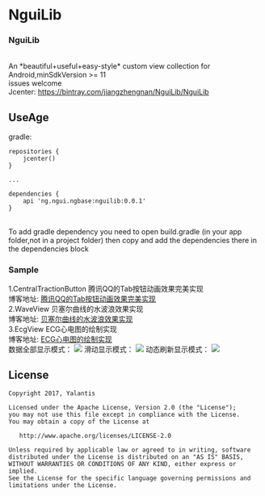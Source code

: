 # NguiLib
<h3>NguiLib</h3><br/>
An *beautiful+useful+easy-style*  custom view collection for Android,minSdkVersion >= 11<br>
issues welcome<br/>
Jcenter: 
<a href="https://bintray.com/jiangzhengnan/NguiLib/NguiLib">https://bintray.com/jiangzhengnan/NguiLib/NguiLib</a><br />

UseAge
-------
gradle:
```grovvy
repositories {
    jcenter()
}

...

dependencies {
    api 'ng.ngui.ngbase:nguilib:0.0.1'
}
```
<br/>
To add gradle dependency you need to open build.gradle (in your app folder,not in a project folder) then copy and add the dependencies there in the dependencies block
<br/>

<h3>Sample</h3>
1.CentralTractionButton 腾讯QQ的Tab按钮动画效果完美实现   <br />
博客地址: <a href="https://blog.csdn.net/qq_22770457/article/details/78630695">腾讯QQ的Tab按钮动画效果完美实现</a><br />
2.WaveView 贝塞尔曲线的水波浪效果实现<br />
博客地址: <a href="https://blog.csdn.net/qq_22770457/article/details/90139954">贝塞尔曲线的水波浪效果实现</a><br />
3.EcgView ECG心电图的绘制实现<br />
博客地址: <a href="https://blog.csdn.net/qq_22770457/article/details/90349970">ECG心电图的绘制实现</a><br />
数据全部显示模式：
<img src="https://github.com/jiangzhengnan/UI/blob/master/app/src/main/res/raw/ecg_showall.png" />
滑动显示模式：
<img src="https://github.com/jiangzhengnan/UI/blob/master/app/src/main/res/raw/ecg_scroll.gif" />
动态刷新显示模式：
<img src="https://github.com/jiangzhengnan/UI/blob/master/app/src/main/res/raw/ecg_refresh.gif" />

 


## License

    Copyright 2017, Yalantis

    Licensed under the Apache License, Version 2.0 (the "License");
    you may not use this file except in compliance with the License.
    You may obtain a copy of the License at

       http://www.apache.org/licenses/LICENSE-2.0

    Unless required by applicable law or agreed to in writing, software
    distributed under the License is distributed on an "AS IS" BASIS,
    WITHOUT WARRANTIES OR CONDITIONS OF ANY KIND, either express or implied.
    See the License for the specific language governing permissions and
    limitations under the License.
